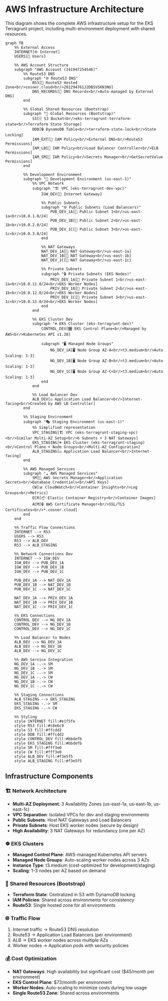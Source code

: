 # AWS Infrastructure Architecture

This diagram shows the complete AWS infrastructure setup for the EKS Terragrunt project, including multi-environment deployment with shared resources.

```mermaid
graph TB
    %% External Access
    INTERNET[🌐 Internet]
    USERS[👥 Users]
    
    %% AWS Account Structure
    subgraph "AWS Account (241947254546)"
        %% Route53 DNS
        subgraph "🌐 Route53 DNS"
            R53[📍 Route53 Hosted Zone<br/>cosner.cloud<br/>Z02294761J2DBSVSKN3NU]
            DNS_RECORDS[📝 DNS Records<br/>Auto-managed by External DNS]
        end
        
        %% Global Shared Resources (Bootstrap)
        subgraph "🔧 Global Resources (Bootstrap)"
            S3[🗄️ S3 Bucket<br/>eks-terragrunt-terraform-state<br/>Terraform State Storage]
            DDB[🔒 DynamoDB Table<br/>terraform-state-lock<br/>State Locking]
            IAM_EXT[🔑 IAM Policy<br/>External DNS<br/>Route53 Permissions]
            IAM_LB[🔑 IAM Policy<br/>Load Balancer Controller<br/>ELB Permissions]
            IAM_SM[🔑 IAM Policy<br/>Secrets Manager<br/>GetSecretValue Permissions]
        end
        
        %% Development Environment
        subgraph "🔬 Development Environment (us-east-1)"
            %% VPC Network
            subgraph "🏗️ VPC (eks-terragrunt-dev-vpc)"
                IGW_DEV[🚪 Internet Gateway]
                
                %% Public Subnets
                subgraph "🌐 Public Subnets (Load Balancers)"
                    PUB_DEV_1A[📍 Public Subnet 1<br/>us-east-1a<br/>10.0.1.0/24]
                    PUB_DEV_1B[📍 Public Subnet 2<br/>us-east-1b<br/>10.0.2.0/24]
                    PUB_DEV_1C[📍 Public Subnet 3<br/>us-east-1c<br/>10.0.3.0/24]
                end
                
                %% NAT Gateways
                NAT_DEV_1A[🔄 NAT Gateway<br/>us-east-1a]
                NAT_DEV_1B[🔄 NAT Gateway<br/>us-east-1b]
                NAT_DEV_1C[🔄 NAT Gateway<br/>us-east-1c]
                
                %% Private Subnets
                subgraph "🔒 Private Subnets (EKS Nodes)"
                    PRIV_DEV_1A[📍 Private Subnet 1<br/>us-east-1a<br/>10.0.11.0/24<br/>EKS Worker Nodes]
                    PRIV_DEV_1B[📍 Private Subnet 2<br/>us-east-1b<br/>10.0.12.0/24<br/>EKS Worker Nodes]
                    PRIV_DEV_1C[📍 Private Subnet 3<br/>us-east-1c<br/>10.0.13.0/24<br/>EKS Worker Nodes]
                end
            end
            
            %% EKS Cluster Dev
            subgraph "☸️ EKS Cluster (eks-terragrunt-dev)"
                CONTROL_DEV[🎛️ EKS Control Plane<br/>Managed by AWS<br/>Kubernetes API v1.28]
                
                subgraph "🖥️ Managed Node Groups"
                    NG_DEV_1A[🖥️ Node Group AZ-A<br/>t3.medium<br/>Auto Scaling: 1-3]
                    NG_DEV_1B[🖥️ Node Group AZ-B<br/>t3.medium<br/>Auto Scaling: 1-3]
                    NG_DEV_1C[🖥️ Node Group AZ-C<br/>t3.medium<br/>Auto Scaling: 1-3]
                end
            end
            
            %% Load Balancer Dev
            ALB_DEV[⚖️ Application Load Balancer<br/>Internet-facing<br/>Created by AWS LB Controller]
        end
        
        %% Staging Environment
        subgraph "🎭 Staging Environment (us-east-1)"
            %% Simplified representation
            VPC_STAGING[🏗️ VPC (eks-terragrunt-staging-vpc)<br/>Similar Multi-AZ Setup<br/>6 Subnets + 3 NAT Gateways]
            EKS_STAGING[☸️ EKS Cluster (eks-terragrunt-staging)<br/>Control Plane + Node Groups<br/>Multi-AZ Configuration]
            ALB_STAGING[⚖️ Application Load Balancer<br/>Internet-facing]
        end
        
        %% AWS Managed Services
        subgraph "☁️ AWS Managed Services"
            SM[🔐 AWS Secrets Manager<br/>Application Secrets<br/>Database Credentials<br/>API Keys]
            CW[📊 CloudWatch<br/>Container Insights<br/>Log Groups<br/>Metrics]
            ECR[📦 Elastic Container Registry<br/>Container Images]
            ACM[🔒 AWS Certificate Manager<br/>SSL/TLS Certificates<br/>*.cosner.cloud]
        end
    end
    
    %% Traffic Flow Connections
    INTERNET --> R53
    USERS --> R53
    R53 --> ALB_DEV
    R53 --> ALB_STAGING
    
    %% Network Connections Dev
    INTERNET --> IGW_DEV
    IGW_DEV --> PUB_DEV_1A
    IGW_DEV --> PUB_DEV_1B
    IGW_DEV --> PUB_DEV_1C
    
    PUB_DEV_1A --> NAT_DEV_1A
    PUB_DEV_1B --> NAT_DEV_1B
    PUB_DEV_1C --> NAT_DEV_1C
    
    NAT_DEV_1A --> PRIV_DEV_1A
    NAT_DEV_1B --> PRIV_DEV_1B
    NAT_DEV_1C --> PRIV_DEV_1C
    
    %% EKS Connections
    CONTROL_DEV --> NG_DEV_1A
    CONTROL_DEV --> NG_DEV_1B
    CONTROL_DEV --> NG_DEV_1C
    
    %% Load Balancer to Nodes
    ALB_DEV --> NG_DEV_1A
    ALB_DEV --> NG_DEV_1B
    ALB_DEV --> NG_DEV_1C
    
    %% AWS Service Integration
    NG_DEV_1A -.-> SM
    NG_DEV_1B -.-> SM
    NG_DEV_1C -.-> SM
    NG_DEV_1A -.-> CW
    NG_DEV_1B -.-> CW
    NG_DEV_1C -.-> CW
    
    %% Staging Connections
    ALB_STAGING --> EKS_STAGING
    EKS_STAGING -.-> SM
    EKS_STAGING -.-> CW
    
    %% Styling
    style INTERNET fill:#e1f5fe
    style R53 fill:#c8e6c9
    style S3 fill:#ffcdd2
    style DDB fill:#ffcdd2
    style CONTROL_DEV fill:#bbdefb
    style EKS_STAGING fill:#bbdefb
    style SM fill:#fff3e0
    style CW fill:#fff3e0
    style ALB_DEV fill:#f3e5f5
    style ALB_STAGING fill:#f3e5f5
```

## Infrastructure Components

### 🏗️ **Network Architecture**
- **Multi-AZ Deployment**: 3 Availability Zones (us-east-1a, us-east-1b, us-east-1c)
- **VPC Separation**: Isolated VPCs for dev and staging environments
- **Public Subnets**: Host NAT Gateways and Load Balancers
- **Private Subnets**: Host EKS worker nodes (secure by design)
- **High Availability**: 3 NAT Gateways for redundancy (one per AZ)

### ☸️ **EKS Clusters**
- **Managed Control Plane**: AWS-managed Kubernetes API servers
- **Managed Node Groups**: Auto-scaling worker nodes across 3 AZs
- **Instance Type**: t3.medium (cost-optimized for development/staging)
- **Scaling**: 1-3 nodes per AZ based on demand

### 🔧 **Shared Resources (Bootstrap)**
- **Terraform State**: Centralized in S3 with DynamoDB locking
- **IAM Policies**: Shared across environments for consistency
- **Route53**: Single hosted zone for all environments

### 🌐 **Traffic Flow**
1. Internet traffic → Route53 DNS resolution
2. Route53 → Application Load Balancers (per environment)
3. ALB → EKS worker nodes across multiple AZs
4. Worker nodes → Application pods with security policies

### 💰 **Cost Optimization**
- **NAT Gateways**: High availability but significant cost ($45/month per environment)
- **EKS Control Plane**: $73/month per environment
- **Worker Nodes**: Auto-scaling to minimize costs during low usage
- **Single Route53 Zone**: Shared across environments